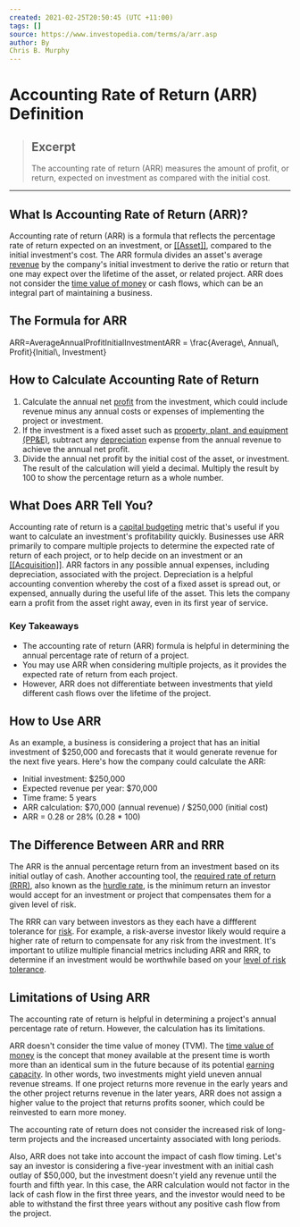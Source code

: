 ```yaml
---
created: 2021-02-25T20:50:45 (UTC +11:00)
tags: []
source: https://www.investopedia.com/terms/a/arr.asp
author: By
Chris B. Murphy
---
```


# Accounting Rate of Return (ARR) Definition

> ## Excerpt
> The accounting rate of return (ARR) measures the amount of profit, or return, expected on investment as compared with the initial cost.

---
## What Is Accounting Rate of Return (ARR)?

Accounting rate of return (ARR) is a formula that reflects the percentage rate of return expected on an investment, or [[[Asset]]](https://www.investopedia.com/terms/a/[[[[[[Asset]]]]]].asp), compared to the initial investment's cost. The ARR formula divides an asset's average [revenue](https://www.investopedia.com/terms/r/revenue.asp) by the company's initial investment to derive the ratio or return that one may expect over the lifetime of the asset, or related project. ARR does not consider the [time value of money](https://www.investopedia.com/terms/t/timevalueofmoney.asp) or cash flows, which can be an integral part of maintaining a business.

## The Formula for ARR

ARR\=AverageAnnualProfitInitialInvestmentARR = \\frac{Average\\, Annual\\, Profit}{Initial\\, Investment}

## How to Calculate Accounting Rate of Return

1.  Calculate the annual net [profit](https://www.investopedia.com/terms/p/profit.asp) from the investment, which could include revenue minus any annual costs or expenses of implementing the project or investment.
2.  If the investment is a fixed asset such as [property, plant, and equipment (PP&E)](https://www.investopedia.com/ask/answers/06/propertyplantequipment.asp), subtract any [depreciation](https://www.investopedia.com/terms/d/depreciation.asp) expense from the annual revenue to achieve the annual net profit.
3.  Divide the annual net profit by the initial cost of the asset, or investment. The result of the calculation will yield a decimal. Multiply the result by 100 to show the percentage return as a whole number.

## What Does ARR Tell You?

Accounting rate of return is a [capital budgeting](https://www.investopedia.com/video/play/capital-budgeting/) metric that's useful if you want to calculate an investment's profitability quickly. Businesses use ARR primarily to compare multiple projects to determine the expected rate of return of each project, or to help decide on an investment or an [[[Acquisition]]](https://www.investopedia.com/terms/a/acquisition.asp). ARR factors in any possible annual expenses, including depreciation, associated with the project. Depreciation is a helpful accounting convention whereby the cost of a fixed asset is spread out, or expensed, annually during the useful life of the asset. This lets the company earn a profit from the asset right away, even in its first year of service.

### Key Takeaways

-   The accounting rate of return (ARR) formula is helpful in determining the annual percentage rate of return of a project.
-   You may use ARR when considering multiple projects, as it provides the expected rate of return from each project.
-   However, ARR does not differentiate between investments that yield different cash flows over the lifetime of the project.

## How to Use ARR

As an example, a business is considering a project that has an initial investment of $250,000 and forecasts that it would generate revenue for the next five years. Here's how the company could calculate the ARR:

-   Initial investment: $250,000
-   Expected revenue per year: $70,000
-   Time frame: 5 years
-   ARR calculation: $70,000 (annual revenue) / $250,000 (initial cost)
-   ARR = 0.28 or 28% (0.28 \* 100)

## The Difference Between ARR and RRR

The ARR is the annual percentage return from an investment based on its initial outlay of cash. Another accounting tool, the [required rate of return (RRR)](https://www.investopedia.com/terms/r/requiredrateofreturn.asp), also known as the [hurdle rate](https://www.investopedia.com/terms/h/hurdlerate.asp), is the minimum return an investor would accept for an investment or project that compensates them for a given level of risk.

The RRR can vary between investors as they each have a diffferent tolerance for [risk](https://www.investopedia.com/terms/r/risk.asp). For example, a risk-averse investor likely would require a higher rate of return to compensate for any risk from the investment. It's important to utilize multiple financial metrics including ARR and RRR, to determine if an investment would be worthwhile based on your [level of risk tolerance](https://www.investopedia.com/terms/r/risktolerance.asp).

## Limitations of Using ARR

The accounting rate of return is helpful in determining a project's annual percentage rate of return. However, the calculation has its limitations.

ARR doesn't consider the time value of money (TVM). The [time value of money](https://www.investopedia.com/terms/t/timevalueofmoney.asp) is the concept that money available at the present time is worth more than an identical sum in the future because of its potential [earning capacity](https://www.investopedia.com/terms/e/earning-potential.asp). In other words, two investments might yield uneven annual revenue streams. If one project returns more revenue in the early years and the other project returns revenue in the later years, ARR does not assign a higher value to the project that returns profits sooner, which could be reinvested to earn more money.

The accounting rate of return does not consider the increased risk of long-term projects and the increased uncertainty associated with long periods.

Also, ARR does not take into account the impact of cash flow timing. Let's say an investor is considering a five-year investment with an initial cash outlay of $50,000, but the investment doesn't yield any revenue until the fourth and fifth year. In this case, the ARR calculation would not factor in the lack of cash flow in the first three years, and the investor would need to be able to withstand the first three years without any positive cash flow from the project.
